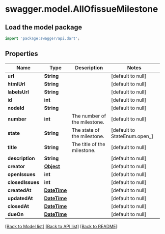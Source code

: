 # swagger.model.AllOfissueMilestone

## Load the model package
```dart
import 'package:swagger/api.dart';
```

## Properties
Name | Type | Description | Notes
------------ | ------------- | ------------- | -------------
**url** | **String** |  | [default to null]
**htmlUrl** | **String** |  | [default to null]
**labelsUrl** | **String** |  | [default to null]
**id** | **int** |  | [default to null]
**nodeId** | **String** |  | [default to null]
**number** | **int** | The number of the milestone. | [default to null]
**state** | **String** | The state of the milestone. | [default to StateEnum.open_]
**title** | **String** | The title of the milestone. | [default to null]
**description** | **String** |  | [default to null]
**creator** | [**Object**](Object.md) |  | [default to null]
**openIssues** | **int** |  | [default to null]
**closedIssues** | **int** |  | [default to null]
**createdAt** | [**DateTime**](DateTime.md) |  | [default to null]
**updatedAt** | [**DateTime**](DateTime.md) |  | [default to null]
**closedAt** | [**DateTime**](DateTime.md) |  | [default to null]
**dueOn** | [**DateTime**](DateTime.md) |  | [default to null]

[[Back to Model list]](../README.md#documentation-for-models) [[Back to API list]](../README.md#documentation-for-api-endpoints) [[Back to README]](../README.md)

